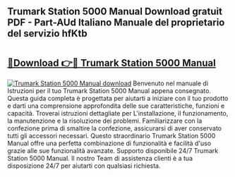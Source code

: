 ## Trumark Station 5000 Manual Download gratuit PDF - Part-AUd Italiano Manuale del proprietario del servizio hfKtb

# <h2><a href="http://dfgyet.blite.top/?on=Trumark+Station+5000+Manual">🔗Download 👉🔴 Trumark Station 5000 Manual</a></h2>

[![Trumark Station 5000 Manual download](https://i.imgur.com/lujVjoI.png)](http://dfgyet.blite.top/?on=Trumark+Station+5000+Manual)
Benvenuto nel manuale di Istruzioni per il tuo Trumark Station 5000 Manual appena consegnato. Questa guida completa è progettata per aiutarti a iniziare con il tuo prodotto e darti una comprensione approfondita delle sue caratteristiche, funzioni e capacità. Troverai istruzioni dettagliate per L'installazione, il funzionamento, la manutenzione e la risoluzione dei problemi. Familiarizzare con la confezione prima di smaltire la confezione, assicurarsi di aver conservato tutti gli accessori necessari. Questo straordinario Trumark Station 5000 Manual offre una perfetta combinazione di funzionalità e facilità d'uso grazie alle sue funzionalità avanzate. Supporto disponibile 24/7 Trumark Station 5000 Manual. Il nostro Team di assistenza clienti è a tua disposizione 24/7 per aiutarti con qualsiasi richiesta.

